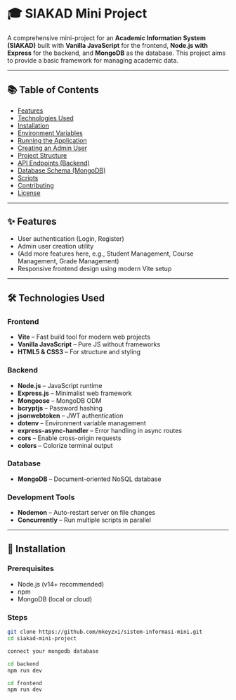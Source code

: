 # 🎓 SIAKAD Mini Project

A comprehensive mini-project for an **Academic Information System (SIAKAD)** built with **Vanilla JavaScript** for the frontend, **Node.js with Express** for the backend, and **MongoDB** as the database. This project aims to provide a basic framework for managing academic data.

---

## 📚 Table of Contents

- [Features](#features)  
- [Technologies Used](#technologies-used)  
- [Installation](#installation)  
- [Environment Variables](#environment-variables)  
- [Running the Application](#running-the-application)  
- [Creating an Admin User](#creating-an-admin-user)  
- [Project Structure](#project-structure)  
- [API Endpoints (Backend)](#api-endpoints-backend)  
- [Database Schema (MongoDB)](#database-schema-mongodb)  
- [Scripts](#scripts)  
- [Contributing](#contributing)  
- [License](#license)

---

## ✨ Features

- User authentication (Login, Register)  
- Admin user creation utility  
- (Add more features here, e.g., Student Management, Course Management, Grade Management)  
- Responsive frontend design using modern Vite setup

---

## 🛠️ Technologies Used

### Frontend
- **Vite** – Fast build tool for modern web projects  
- **Vanilla JavaScript** – Pure JS without frameworks  
- **HTML5 & CSS3** – For structure and styling  

### Backend
- **Node.js** – JavaScript runtime  
- **Express.js** – Minimalist web framework  
- **Mongoose** – MongoDB ODM  
- **bcryptjs** – Password hashing  
- **jsonwebtoken** – JWT authentication  
- **dotenv** – Environment variable management  
- **express-async-handler** – Error handling in async routes  
- **cors** – Enable cross-origin requests  
- **colors** – Colorize terminal output  

### Database
- **MongoDB** – Document-oriented NoSQL database

### Development Tools
- **Nodemon** – Auto-restart server on file changes  
- **Concurrently** – Run multiple scripts in parallel

---

## 🚀 Installation

### Prerequisites
- Node.js (v14+ recommended)  
- npm  
- MongoDB (local or cloud)

### Steps

```bash
git clone https://github.com/mkeyzxi/sistem-informasi-mini.git
cd siakad-mini-project
```
```bash
connect your mongodb database
```
```bash
cd backend
npm run dev
```
```bash
cd frontend
npm run dev
```